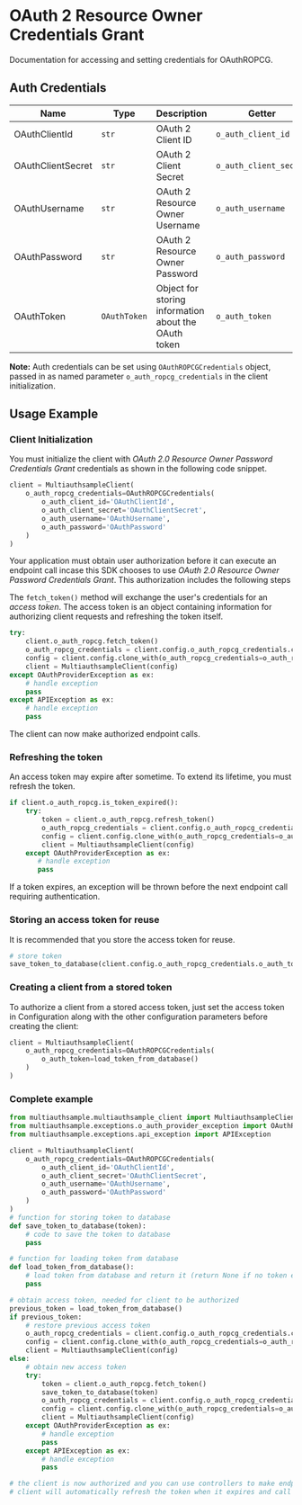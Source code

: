 
# OAuth 2 Resource Owner Credentials Grant



Documentation for accessing and setting credentials for OAuthROPCG.

## Auth Credentials

| Name | Type | Description | Getter |
|  --- | --- | --- | --- |
| OAuthClientId | `str` | OAuth 2 Client ID | `o_auth_client_id` |
| OAuthClientSecret | `str` | OAuth 2 Client Secret | `o_auth_client_secret` |
| OAuthUsername | `str` | OAuth 2 Resource Owner Username | `o_auth_username` |
| OAuthPassword | `str` | OAuth 2 Resource Owner Password | `o_auth_password` |
| OAuthToken | `OAuthToken` | Object for storing information about the OAuth token | `o_auth_token` |



**Note:** Auth credentials can be set using `OAuthROPCGCredentials` object, passed in as named parameter `o_auth_ropcg_credentials` in the client initialization.

## Usage Example

### Client Initialization

You must initialize the client with *OAuth 2.0 Resource Owner Password Credentials Grant* credentials as shown in the following code snippet.

```python
client = MultiauthsampleClient(
    o_auth_ropcg_credentials=OAuthROPCGCredentials(
        o_auth_client_id='OAuthClientId',
        o_auth_client_secret='OAuthClientSecret',
        o_auth_username='OAuthUsername',
        o_auth_password='OAuthPassword'
    )
)
```



Your application must obtain user authorization before it can execute an endpoint call incase this SDK chooses to use *OAuth 2.0 Resource Owner Password Credentials Grant*. This authorization includes the following steps

The `fetch_token()` method will exchange the user's credentials for an *access token*. The access token is an object containing information for authorizing client requests and refreshing the token itself.

```python
try:
    client.o_auth_ropcg.fetch_token()
    o_auth_ropcg_credentials = client.config.o_auth_ropcg_credentials.clone_with(o_auth_token=token)
    config = client.config.clone_with(o_auth_ropcg_credentials=o_auth_ropcg_credentials)
    client = MultiauthsampleClient(config)
except OAuthProviderException as ex:
    # handle exception
    pass
except APIException as ex:
    # handle exception
    pass
```

The client can now make authorized endpoint calls.

### Refreshing the token

An access token may expire after sometime. To extend its lifetime, you must refresh the token.

```python
if client.o_auth_ropcg.is_token_expired():
    try:
        token = client.o_auth_ropcg.refresh_token()
        o_auth_ropcg_credentials = client.config.o_auth_ropcg_credentials.clone_with(o_auth_token=token)
        config = client.config.clone_with(o_auth_ropcg_credentials=o_auth_ropcg_credentials)
        client = MultiauthsampleClient(config)
    except OAuthProviderException as ex:
       # handle exception
       pass
```

If a token expires, an exception will be thrown before the next endpoint call requiring authentication.

### Storing an access token for reuse

It is recommended that you store the access token for reuse.

```python
# store token
save_token_to_database(client.config.o_auth_ropcg_credentials.o_auth_token)
```

### Creating a client from a stored token

To authorize a client from a stored access token, just set the access token in Configuration along with the other configuration parameters before creating the client:

```python
client = MultiauthsampleClient(
    o_auth_ropcg_credentials=OAuthROPCGCredentials(
        o_auth_token=load_token_from_database()
    )
)
```

### Complete example



```python
from multiauthsample.multiauthsample_client import MultiauthsampleClient
from multiauthsample.exceptions.o_auth_provider_exception import OAuthProviderException
from multiauthsample.exceptions.api_exception import APIException

client = MultiauthsampleClient(
    o_auth_ropcg_credentials=OAuthROPCGCredentials(
        o_auth_client_id='OAuthClientId',
        o_auth_client_secret='OAuthClientSecret',
        o_auth_username='OAuthUsername',
        o_auth_password='OAuthPassword'
    )
)
# function for storing token to database
def save_token_to_database(token):
    # code to save the token to database
    pass

# function for loading token from database
def load_token_from_database():
    # load token from database and return it (return None if no token exists)
    pass

# obtain access token, needed for client to be authorized
previous_token = load_token_from_database()
if previous_token:
    # restore previous access token
    o_auth_ropcg_credentials = client.config.o_auth_ropcg_credentials.clone_with(o_auth_token=previous_token)
    config = client.config.clone_with(o_auth_ropcg_credentials=o_auth_ropcg_credentials)
    client = MultiauthsampleClient(config)
else:
    # obtain new access token
    try:
        token = client.o_auth_ropcg.fetch_token()
        save_token_to_database(token)
        o_auth_ropcg_credentials = client.config.o_auth_ropcg_credentials.clone_with(o_auth_token=token)
        config = client.config.clone_with(o_auth_ropcg_credentials=o_auth_ropcg_credentials)
        client = MultiauthsampleClient(config)
    except OAuthProviderException as ex:
        # handle exception
        pass
    except APIException as ex:
        # handle exception
        pass

# the client is now authorized and you can use controllers to make endpoint calls
# client will automatically refresh the token when it expires and call the token update callback
```


